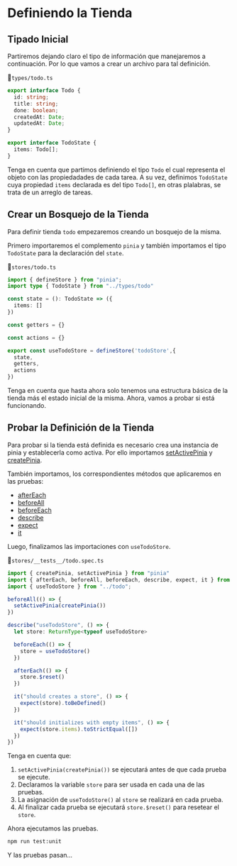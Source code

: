 # Definiendo la Tienda

## Tipado Inicial

Partiremos dejando claro el tipo de información que manejaremos a continuación. Por lo que vamos a crear un archivo para tal definición.

📃`types/todo.ts`
```ts
export interface Todo {
  id: string;
  title: string;
  done: boolean;
  createdAt: Date;
  updatedAt: Date;
}

export interface TodoState {
  items: Todo[];
}
```

Tenga en cuenta que partimos definiendo el tipo `Todo` el cual representa el objeto con las propiedadades de cada tarea. A su vez, definimos `TodoState` cuya propiedad `items` declarada es del tipo `Todo[]`, en otras plalabras, se trata de un arreglo de tareas.

## Crear un Bosquejo de la Tienda

Para definir tienda `todo` empezaremos creando un bosquejo de la misma.

Primero importaremos el complemento `pinia` y también importamos el tipo `TodoState` para la declaración del `state`.

📃`stores/todo.ts`
```ts
import { defineStore } from "pinia";
import type { TodoState } from "../types/todo"

const state = (): TodoState => ({
  items: []
})

const getters = {}

const actions = {}

export const useTodoStore = defineStore('todoStore',{
  state,
  getters,
  actions
})
```
Tenga en cuenta que hasta ahora solo tenemos una estructura básica de la tienda más el estado inicial de la misma. Ahora, vamos a probar si está funcionando.

## Probar la Definición de la Tienda

Para probar si la tienda está definida es necesario crea una instancia de pinia y establecerla como activa. Por ello importamos [setActivePinia](https://pinia.vuejs.org/api/modules/pinia.html#setactivepinia) y [createPinia](https://pinia.vuejs.org/api/modules/pinia.html#createpinia). 

También importamos, los correspondientes métodos que aplicaremos en las pruebas:
- [afterEach](https://vitest.dev/api/#aftereach)
- [beforeAll](https://vitest.dev/api/#beforeall)
- [beforeEach](https://vitest.dev/api/#beforeeach)
- [describe](https://vitest.dev/api/#describe)
- [expect](https://vitest.dev/api/#expect)
- [it](https://vitest.dev/api/#test)

Luego, finalizamos las importaciones con `useTodoStore`.

📃`stores/__tests__/todo.spec.ts`
```ts
import { createPinia, setActivePinia } from "pinia"
import { afterEach, beforeAll, beforeEach, describe, expect, it } from "vitest";
import { useTodoStore } from "../todo";

beforeAll(() => {
  setActivePinia(createPinia())
})

describe("useTodoStore", () => {
  let store: ReturnType<typeof useTodoStore>

  beforeEach(() => {
    store = useTodoStore()
  })

  afterEach(() => {
    store.$reset()
  })

  it("should creates a store", () => {
    expect(store).toBeDefined()
  })

  it("should initializes with empty items", () => {
    expect(store.items).toStrictEqual([])
  })
})
```

Tenga en cuenta que:

1. `setActivePinia(createPinia())` se ejecutará antes de que cada prueba se ejecute.
2. Declaramos la variable `store` para ser usada en cada una de las pruebas.
3. La asignación de `useTodoStore()` al `store` se realizará en cada prueba.
4. Al finalizar cada prueba se ejecutará `store.$reset()` para resetear el `store`.

Ahora ejecutamos las pruebas.

```bash
npm run test:unit
```

Y las pruebas pasan...

